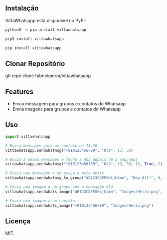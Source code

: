
## Instalação

VittaWhatsapp está disponível no PyPi:

```bash
python3 -m pip install vittawhatsapp
```

```bash
pip3 install vittawhatsapp
```

```bash
pip install vittawhatsapp
```


## Clonar Repositório

gh repo clone fabriciomrm/vittawhatsapp

## Features

- Envia messagem para grupos e contatos do Whatsapp
- Envia imagens para grupos e contatos do Whatsapp

## Uso

```py
import vittawhatsapp

# Envia mensagem para um contato as 13:30
vittawhatsapp.sendwhatmsg("+910123456789", "Olá", 13, 30)

# Envia a mesma mensagem e fecha a Aba depois de 2 segundos
vittawhatsapp.sendwhatmsg("+910123456789", "Olá", 13, 30, 15, True, 2)

# Envia uma mensagem a um grupo a meia noite
vittawhatsapp.sendwhatmsg_to_group("AB123CDEFGHijklmn", "Hey All!", 0, 0)

# Envia uma imagem a um grupo com a mensagem Olá
vittawhatsapp.sendwhats_image("AB123CDEFGHijklmn", "Images/Hello.png", "Olá")

# Envia uma imagem a um contato
vittawhatsapp.sendwhats_image("+910123456789", "Images/Hello.png")

```


## Licença

MIT.
